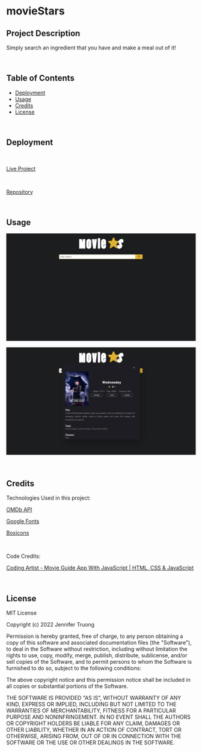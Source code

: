 # movieStars

## Project Description
Simply search an ingredient that you have and make a meal out of it!

<br/>

## Table of Contents

- [Deployment](#installation)
- [Usage](#Usage)
- [Credits](#Credits)
- [License](#license)

<br/>


## Deployment

<br/>

[Live Project](https://jentruong09.github.io/movieStars/)

<br/>

[Repository](https://github.com/jentruong09/movieStars)

<br/>

## Usage

![dashboard](/assets/images/homepage.png)

![full-page](assets/images/movie.png)

<br/>


## Credits

Technologies Used in this project:

[OMDb API](https://www.omdbapi.com)

[Google Fonts](https://fonts.google.com/)

[Boxicons](https://boxicons.com)

<br/>

Code Credits:

[Coding Artist - Movie Guide App With JavaScript | HTML, CSS & JavaScript](https://www.youtube.com/watch?v=TgE71N0q5yI)


<br/>


## License

MIT License

Copyright (c) 2022 Jennifer Truong

Permission is hereby granted, free of charge, to any person obtaining a copy
of this software and associated documentation files (the "Software"), to deal
in the Software without restriction, including without limitation the rights
to use, copy, modify, merge, publish, distribute, sublicense, and/or sell
copies of the Software, and to permit persons to whom the Software is
furnished to do so, subject to the following conditions:

The above copyright notice and this permission notice shall be included in all
copies or substantial portions of the Software.

THE SOFTWARE IS PROVIDED "AS IS", WITHOUT WARRANTY OF ANY KIND, EXPRESS OR
IMPLIED, INCLUDING BUT NOT LIMITED TO THE WARRANTIES OF MERCHANTABILITY,
FITNESS FOR A PARTICULAR PURPOSE AND NONINFRINGEMENT. IN NO EVENT SHALL THE
AUTHORS OR COPYRIGHT HOLDERS BE LIABLE FOR ANY CLAIM, DAMAGES OR OTHER
LIABILITY, WHETHER IN AN ACTION OF CONTRACT, TORT OR OTHERWISE, ARISING FROM,
OUT OF OR IN CONNECTION WITH THE SOFTWARE OR THE USE OR OTHER DEALINGS IN THE
SOFTWARE.
